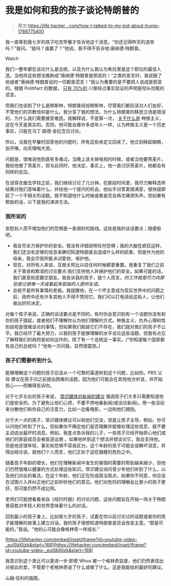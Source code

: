 # 我是如何和我的孩子谈论特朗普的

> 原文:[https://life hacker . com/how-I-talked-to-my-kid-about-trump-1788775400](https://lifehacker.com/how-i-talked-to-my-kid-about-trump-1788775400)

我一直等到我七岁的孩子吃完早餐才告诉他这个消息。“你还记得昨天的选举吗？”我问。“是吗？谁赢了？”他说。我不得不告诉他:唐纳德·特朗普。

Watch

我们一整年都在谈论什么是总统，以及为什么我认为希拉里是这个职位的最佳人选。当他将这些想法推断成“唐纳德·特朗普是邪恶的！”之类的宣言时，我说服了他或者“唐纳德·特朗普说的一切都是谎言！”我认为重要的是不要把人说成是邪恶的。根据 Politifact 的数据， [只有 70%的](http://www.politifact.com/personalities/donald-trump/) 川普经过事实验证的声明是彻头彻尾的谎言。

但我们也谈到了什么是穆斯林，特朗普歧视穆斯林，尽管我们都应该对人们友好，不管他们的宗教信仰是什么。我分享了我的想法，为什么特朗普的移民立场是错误的，为什么我们需要接受难民。我解释说，不是第一次， [关于什么是](https://lifehacker.com/how-to-talk-about-race-with-your-kids-1681298311) 种族主义，这在今天是真实的。否则，他可能会像许多成年人一样，认为种族主义是一个历史事实，只能在马丁·路德·金纪念日讨论。

所以，当我在早餐时回答他的问题时，所有这些肯定又回来了。他立刻眯起眼睛，张开嘴，向天嚎啕大哭。

问题是，很难说他到底有多难过。当晚上该关掉电视的时候，或者当他要燕麦片，我给他做了燕麦片，但与此同时，他决定，事实上，他一直讨厌燕麦片，他都会有同样的反应。

在该穿衣服去学校之前，我们继续讨论了几分钟。在那段时间里，我尽力解释选举结果对我们意味着什么，并给他一个提问的机会。他似乎对答案很满意，很快就聊起了一个不相关的话题。我不知道他什么时候或者是否会再次痛哭失声。但如果有帮助的话，以下是我的演讲方法。

### 我所说的

安慰别人而不增加他们的恐惧是一条很好的路线。这些是我的谈话要点；随便偷吧。

*   我会尽全力保护你的安全。我没有详细说明任何恐惧；我的大脑在疯狂运转，我们还没有足够的信息来确切知道特朗普会造成什么样的损害。但是作为他的母亲，我会尽我所能*永远*爱他，保护他。
*   现在，对所有人来说，互相关照比以往任何时候都更重要。我重复了我们之前关于善良和欺凌的讨论要点:我们支持他人并保护他们的安全。如果可能的话，我们甚至和恶霸交朋友。我告诉我的孩子，就个人而言，*的工作就是尽力向那些度过艰难一天或看起来孤独的人提供友谊。*
*   总统不是所有事情的老板。我提醒他，在一个坏主意成为现实世界中的问题之前，政府中还有许多其他人不得不赞同它。我们可以打电话给这些人，让他们做出好的决定。

对每个孩子来说，正确的谈话要点是不同的。有时你会意识到有一个话题你没有和你的孩子提起，或者他们不理解你认为他们理解的方式。种族主义、仇外心理和性别歧视是很难谈论的事情，但如果我们假装它们不存在，我们就对我们的孩子不公平。我已经尽了最大努力，以我的孩子能够理解的水平谈论这些话题，但我有点忘了解释我们的政府是如何运作的，除了有一个总统这一事实。(“你知道每个国家都有自己的总统吗？”他有一次问我，显然很震惊。)

### 孩子们需要听到什么

能够理解这个问题的孩子应该从一个可靠的渠道听到这个问题，比如你。PBS 父母 建议在孩子问之前提出困难的话题，因为他们可能会在其他地方听说，并开始担心——而懒得告诉你。

对于七岁左右的孩子来说， [常识媒体对新闻的建议](https://www.commonsensemedia.org/blog/explaining-the-news-to-our-kids?) 强调孩子们大多只需要知道他们是安全的。为了避免让他们心烦，不要不停地看新闻(或谈论新闻)。用一些活动来分散他们和你自己的注意力，比如一边看电影，一边和他们拥抱。

对于大一点的孩子，常识媒体建议可以和他们交谈，但是让孩子主导。例如，你可以问他们听到了什么，但如果你不确定他们是否理解并能够处理这些信息，就不要主动说出最坏的消息。例如，我差点告诉我的儿子，一些孩子已经开始担心他们或他们的家庭成员会被驱逐出境 。如果他听到这个想法并想谈论它，我会支持他。但是他还很年轻，事实和恐惧不容易区分。这个年龄的孩子可能会误解坏消息，并得出结论说，就他们个人而言，他们正处于迫在眉睫的危险之中。

随着孩子年龄的增长，他们在理解新闻中发生的事情时需要的帮助越来越少，但他们仍然很难以健康的方式处理这些知识。常识建议询问青少年他们听到了什么，以及他们对此的看法。在这个年龄，他们正在形成政治观点，如果你不同意，你应该在试图介入并纠正他们之前听听他们的意见。他们对危险的理解会比更小的孩子更好，但可能仍然不成比例。

老师们可能想看看来自《纽约时报》的讨论问题，这些问题旨在开始一场关于特朗普获胜对年轻人和世界意味着什么的对话。

回到最小的孩子身上，比如我七岁的孩子，试着在你以前讨论过的话题或者你的孩子能理解的故事上建立对话。我的孩子很想知道特朗普是否会改变主意。“那是可能的，”我说。"他的心可能会像格林奇一样成长."

 [https://lifehacker.com/embed/inset/iframe?id=youtube-video-_eulSbXIjzk&start=168](https://lifehacker.com/embed/inset/iframe?id=youtube-video-_eulSbXIjzk&start=168) 

我意识到这个类比可以更进一步:即使 Whos 被一个格林奇监督，他们仍然表现出对彼此的爱，不管那个老格林奇说了什么或做了什么。这是我能给的最好的建议。

山姆·伍利的插图。